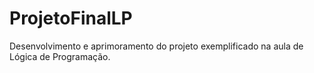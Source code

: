# ProjetoFinalLP
Desenvolvimento e aprimoramento do projeto exemplificado na aula de Lógica de Programação.
